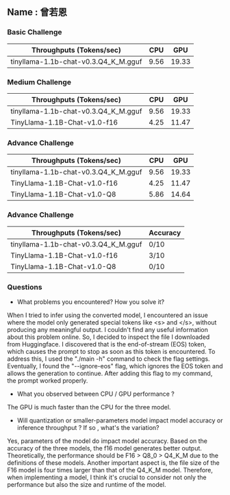 ## Name : 曾若恩

### Basic Challenge


| Throughputs (Tokens/sec)             | CPU  | GPU  |
| ------------------------------------ | ---- | ---- |
| tinyllama-1.1b-chat-v0.3.Q4_K_M.gguf | 9.56 | 19.33 |

### Medium Challenge


| Throughputs (Tokens/sec)             | CPU  | GPU  |
| ------------------------------------ | ---- | ---- |
| tinyllama-1.1b-chat-v0.3.Q4_K_M.gguf | 9.56 | 19.33 |
| TinyLlama-1.1B-Chat-v1.0-f16         | 4.25 | 11.47 |

### Advance Challenge


| Throughputs (Tokens/sec)             | CPU  | GPU  |
| ------------------------------------ | ---- | ---- |
| tinyllama-1.1b-chat-v0.3.Q4_K_M.gguf | 9.56 | 19.33 |
| TinyLlama-1.1B-Chat-v1.0-f16         | 4.25 | 11.47 |
| TinyLlama-1.1B-Chat-v1.0-Q8          | 5.86 | 14.64 |

### Advance Challenge


| Throughputs (Tokens/sec)             | Accuracy |
| ------------------------------------ | -------- |
| tinyllama-1.1b-chat-v0.3.Q4_K_M.gguf | 0/10     |
| TinyLlama-1.1B-Chat-v1.0-f16         | 3/10     |
| TinyLlama-1.1B-Chat-v1.0-Q8          | 0/10     |

### Questions

* What problems you encountered? How you solve it?
  
When I tried to infer using the converted model, I encountered an issue where the model only generated special tokens like &lt;s> and &lt;/s>, without producing any meaningful output. I couldn't find any useful information about this problem online. So, I decided to inspect the file I downloaded from Huggingface. I discovered that </s> is the end-of-stream (EOS) token, which causes the prompt to stop as soon as this token is encountered. To address this, I used the "./main -h" command to check the flag settings. Eventually, I found the "--ignore-eos" flag, which ignores the EOS token and allows the generation to continue. After adding this flag to my command, the prompt worked properly.
* What you observed between CPU / GPU performance ?
  
The GPU is much faster than the CPU for the three model.
* Will quantization or smaller-parameters model impact model accuracy or inference throughput ? If so , what's the variation?
  
Yes, parameters of the model do impact model accuracy. Based on the accuracy of the three models, the f16 model generates better output. Theoretically, the performance should be F16 > Q8_0 > Q4_K_M due to the definitions of these models. 
Another important aspect is, the file size of the F16 model is four times larger than that of the Q4_K_M model. Therefore, when implementing a model, I think it's crucial to consider not only the performance but also the size and runtime of the model.
